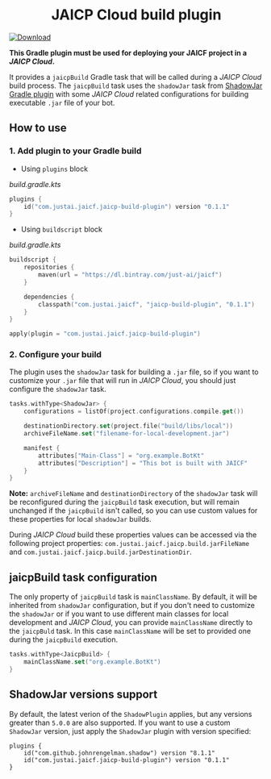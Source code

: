 <h1 align="center">JAICP Cloud build plugin</h1>

[![Download](https://api.bintray.com/packages/just-ai/jaicf/jaicp-build-plugin/images/download.svg) ](https://bintray.com/just-ai/jaicf/jaicp-build-plugin/_latestVersion)

**This Gradle plugin must be used for deploying your JAICF project in a _JAICP Cloud_.**

It provides a `jaicpBuild` Gradle task that will be called during a _JAICP Cloud_ build process.
The `jaicpBuild` task uses the `shadowJar` task from [ShadowJar Gradle plugin](https://github.com/johnrengelman/shadow) 
with some _JAICP Cloud_ related configurations for building executable `.jar` file of your bot.

## How to use

### 1. Add plugin to your Gradle build

- Using `plugins` block

_build.gradle.kts_
```kotlin
plugins {
    id("com.justai.jaicf.jaicp-build-plugin") version "0.1.1"
}
```

- Using `buildscript` block

_build.gradle.kts_
```kotlin
buildscript {
    repositories {
        maven(url = "https://dl.bintray.com/just-ai/jaicf")
    }

    dependencies {
        classpath("com.justai.jaicf", "jaicp-build-plugin", "0.1.1")
    }
}

apply(plugin = "com.justai.jaicf.jaicp-build-plugin")
```

### 2. Configure your build

The plugin uses the `shadowJar` task for building a `.jar` file, so if you want to customize your `.jar` file
that will run in _JAICP Cloud_, you should just configure the `shadowJar` task.

```kotlin
tasks.withType<ShadowJar> {
    configurations = listOf(project.configurations.compile.get())

    destinationDirectory.set(project.file("build/libs/local"))
    archiveFileName.set("filename-for-local-development.jar")

    manifest {
        attributes["Main-Class"] = "org.example.BotKt"
        attributes["Description"] = "This bot is built with JAICF"
    }
}
```

**Note:** `archiveFileName` and `destinationDirectory` of the `shadowJar` task will be reconfigured 
during the `jaicpBuild` task execution, but will remain unchanged if the `jaicpBuild` isn't called, so 
you can use custom values for these properties for local `shadowJar` builds. 

During _JAICP Cloud_ build these properties values can be accessed via the following project properties:
`com.justai.jaicf.jaicp.build.jarFileName` and `com.justai.jaicf.jaicp.build.jarDestinationDir`.


## jaicpBuild task configuration

The only property of `jaicpBuild` task is `mainClassName`.
By default, it will be inherited from `shadowJar` configuration, but if you don't need to customize the `shadowJar` 
or if you want to use different main classes for local development  and _JAICP Cloud_, you can provide `mainClassName` 
directly to the `jaicpBuld` task. 
In this case `mainClassName` will be set to provided one during the `jaicpBuild` execution.

```kotlin
tasks.withType<JaicpBuild> {
    mainClassName.set("org.example.BotKt")
}
```

## ShadowJar versions support

By default, the latest verion of the `ShadowPlugin` applies, but any versions greater than `5.0.0` are also supported.
If you want to use a custom `ShadowJar` version, just apply the `ShadowJar` plugin with version specified:
```
plugins {
    id("com.github.johnrengelman.shadow") version "8.1.1"
    id("com.justai.jaicf.jaicp-build-plugin") version "0.1.1"
}
```